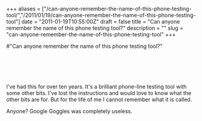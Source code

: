 +++
aliases = ["/can-anyone-remember-the-name-of-this-phone-testing-tool/","/2011/01/19/can-anyone-remember-the-name-of-this-phone-testing-tool"]
date = "2011-01-19T10:55:00Z"
draft = false
title = "Can anyone remember the name of this phone testing tool?"
description = ""
slug = "can-anyone-remember-the-name-of-this-phone-testing-tool"
+++

#"Can anyone remember the name of this phone testing tool?"


 <p><img src="http://lh6.ggpht.com/_pMHVPNhiR90/TTbCz528f0I/AAAAAAAAAlg/4RDnTFA6T0E/s400/IMG_20110118_183533.jpg" alt="" style="display: block; margin-left: auto; margin-right: auto;" /></p>
<p>&nbsp;</p>
<p>&nbsp;</p>
<p>I've had this for over ten years. It's a brilliant phone-line testing tool with some other bits. I've lost the instructions and would love to know what the other bits are for. But for the life of me I cannot remember what it is called.</p>
<p>Anyone? Google Goggles was completely useless.</p>
<p>&nbsp;</p>
 